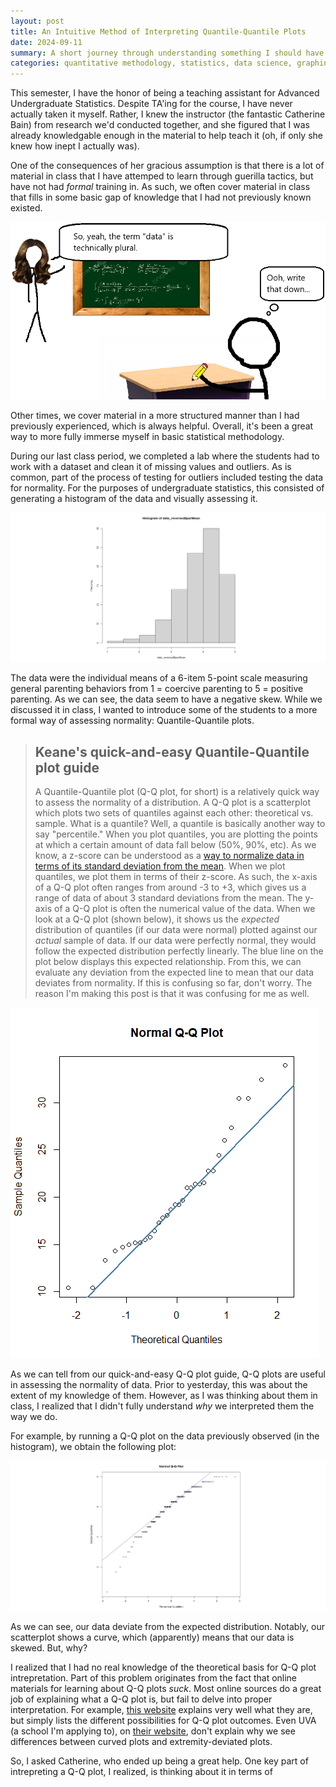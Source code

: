```yaml
---
layout: post
title: An Intuitive Method of Interpreting Quantile-Quantile Plots
date: 2024-09-11
summary: A short journey through understanding something I should have understood a while ago.
categories: quantitative methodology, statistics, data science, graphing
---
```


This semester, I have the honor of being a teaching assistant for Advanced Undergraduate Statistics. Despite TA'ing for the course, I have never actually taken it myself. Rather, I knew the instructor (the fantastic Catherine Bain) from research we'd conducted together, and she figured that I was already knowledgable enough in the material to help teach it (oh, if only she knew how inept I actually was). 

One of the consequences of her gracious assumption is that there is a lot of material in class that I have attemped to learn through guerilla tactics, but have not had *formal* training in. As such, we often cover material in class that fills in some basic gap of knowledge that I had not previously known existed. 

![Plural](/images/posts/qq-plots/plural.png "An example")

Other times, we cover material in a more structured manner than I had previously experienced, which is always helpful. Overall, it's been a great way to more fully immerse myself in basic statistical methodology. 

During our last class period, we completed a lab where the students had to work with a dataset and clean it of missing values and outliers. As is common, part of the process of testing for outliers included testing the data for normality. For the purposes of undergraduate statistics, this consisted of generating a histogram of the data and visually assessing it.

![Histogram](/images/posts/qq-plots/histogram.png "Looking good, R.")

The data were the individual means of a 6-item 5-point scale measuring general parenting behaviors from 1 = coercive parenting to 5 = positive parenting. As we can see, the data seem to have a negative skew. While we discussed it in class, I wanted to introduce some of the students to a more formal way of assessing normality: Quantile-Quantile plots.

> ## Keane's quick-and-easy Quantile-Quantile plot guide
> A Quantile-Quantile plot (Q-Q plot, for short) is a relatively quick way to assess the normality of a distribution. A Q-Q plot is a scatterplot which plots two sets of quantiles against each other: theoretical vs. sample.
> What is a quantile? Well, a quantile is basically another way to say "percentile." When you plot quantiles, you are plotting the points at which a certain amount of data fall below (50%, 90%, etc). 
> As we know, a z-score can be understood as a [way to normalize data in terms of its standard deviation from the mean](https://www.statisticshowto.com/probability-and-statistics/z-score/). 
> When we plot quantiles, we plot them in terms of their z-score. As such, the x-axis of a Q-Q plot often ranges from around -3 to +3, which gives us a range of data of about 3 standard deviations from the mean. 
> The y-axis of a Q-Q plot is often the numerical value of the data. 
> When we look at a Q-Q plot (shown below), it shows us the *expected* distribution of quantiles (if our data were normal) plotted against our *actual* sample of data. If our data were perfectly normal, they would follow the expected distribution perfectly linearly. The blue line on the plot below displays this expected relationship. 
> From this, we can evaluate any deviation from the expected line to mean that our data deviates from normality. 
> If this is confusing so far, don't worry. The reason I'm making this post is that it was confusing for me as well.

![Example QQ Plot](/images/posts/qq-plots/exampleqq.png "I did not make this")

As we can tell from our quick-and-easy Q-Q plot guide, Q-Q plots are useful in assessing the normality of data. Prior to yesterday, this was about the extent of my knowledge of them. However, as I was thinking about them in class, I realized that I didn't fully understand *why* we interpreted them the way we do.

For example, by running a Q-Q plot on the data previously observed (in the histogram), we obtain the following plot:

![QQ Plot](/images/posts/qq-plots/qqplot.png "curvy curvy")

As we can see, our data deviate from the expected distribution. Notably, our scatterplot shows a curve, which (apparently) means that our data is skewed. But, why?

I realized that I had no real knowledge of the theoretical basis for Q-Q plot intrepretation. Part of this problem originates from the fact that online materials for learning about Q-Q plots *suck*. Most online sources do a great job of explaining what a Q-Q plot is, but fail to delve into proper interpretation. For example, [this website](https://www.learningtree.com/blog/interpret-q-q-plot/) explains very well what they are, but simply lists the different possibilities for Q-Q plot outcomes. Even UVA (a school I'm applying to), on [their website](https://library.virginia.edu/data/articles/understanding-q-q-plots), don't explain why we see differences between curved plots and extremity-deviated plots. 

So, I asked Catherine, who ended up being a great help. One key part of intrepreting a Q-Q plot, I realized, is thinking about it in terms of 
